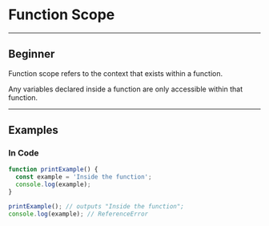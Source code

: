 # Function Scope

---

## Beginner

Function scope refers to the context that exists within a function.<br/>

Any variables declared inside a function are only accessible within that function.

---

## Examples

### In Code

```js
function printExample() {
  const example = 'Inside the function';
  console.log(example);
}

printExample(); // outputs "Inside the function";
console.log(example); // ReferenceError
```
